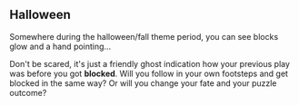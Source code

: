## Halloween

Somewhere during the halloween/fall theme period, you can see blocks glow and a hand pointing...

Don't be scared, it's just a friendly ghost indication how your previous play was before you got **blocked**. Will you follow in your own footsteps and get blocked in the same way? Or will you change your fate and your puzzle outcome?
